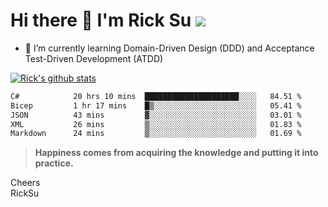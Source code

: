 # Hi there 👋 I'm Rick Su ![](https://komarev.com/ghpvc/?username=ricksu978)
<!--
**ricksu978/ricksu978** is a ✨ _special_ ✨ repository because its `README.md` (this file) appears on your GitHub profile.

Here are some ideas to get you started:

- 🔭 I’m currently working on ...
-->
- 🌱 I’m currently learning Domain-Driven Design (DDD) and Acceptance Test-Driven Development (ATDD)
<!--
- 👯 I’m looking to collaborate on ...
- 🤔 I’m looking for help with ...
- 💬 Ask me about ...
- 📫 How to reach me: ...
- 😄 Pronouns: ...
- ⚡ Fun fact: ...
-->
[![Rick's github stats](https://github-readme-stats.vercel.app/api?username=ricksu978&theme=dark)](https://github.com/ricksu978/ricksu978)

<!--START_SECTION:waka-->

```txt
C#            20 hrs 10 mins  █████████████████████░░░░   84.51 %
Bicep         1 hr 17 mins    █▒░░░░░░░░░░░░░░░░░░░░░░░   05.41 %
JSON          43 mins         ▓░░░░░░░░░░░░░░░░░░░░░░░░   03.01 %
XML           26 mins         ▒░░░░░░░░░░░░░░░░░░░░░░░░   01.83 %
Markdown      24 mins         ▒░░░░░░░░░░░░░░░░░░░░░░░░   01.69 %
```

<!--END_SECTION:waka-->

> **Happiness comes from acquiring the knowledge and putting it into practice.**

Cheers  
RickSu 
